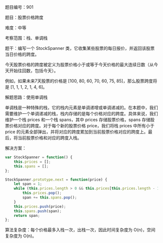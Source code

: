 题目编号：901

题目：股票价格跨度

难度：中等

考察范围：栈、单调栈

题干：编写一个 StockSpanner 类，它收集某些股票的每日报价，并返回该股票当日价格的跨度。

今天股票价格的跨度被定义为股票价格小于或等于今天价格的最大连续日数（从今天开始往回数，包括今天）。

例如，如果未来7天股票的价格是 [100, 80, 60, 70, 60, 75, 85]，那么股票跨度将是 [1, 1, 1, 2, 1, 4, 6]。

解题思路：使用单调栈

单调栈是一种特殊的栈，它的栈内元素是单调递增或单调递减的。在本题中，我们需要维护一个单调递减的栈，栈内存储的是每个价格对应的跨度。具体来说，我们维护一个栈 prices 和一个栈 spans，其中 prices 存储股票价格，spans 存储股票价格对应的跨度。对于每个新的股票价格 price，我们将栈 prices 中所有小于 price 的元素全部弹出，并将对应的跨度累加到当前股票价格对应的跨度上。最后，将当前股票价格和对应的跨度入栈。

解决方案：

```javascript
var StockSpanner = function() {
    this.prices = [];
    this.spans = [];
};

StockSpanner.prototype.next = function(price) {
    let span = 1;
    while (this.prices.length > 0 && this.prices[this.prices.length - 1] <= price) {
        this.prices.pop();
        span += this.spans.pop();
    }
    this.prices.push(price);
    this.spans.push(span);
    return span;
};
```

算法复杂度：每个价格最多入栈一次，出栈一次，因此时间复杂度为 O(n)，空间复杂度为 O(n)。